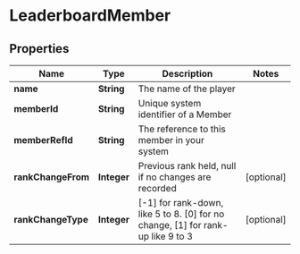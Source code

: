 

# LeaderboardMember


## Properties

Name | Type | Description | Notes
------------ | ------------- | ------------- | -------------
**name** | **String** | The name of the player | 
**memberId** | **String** | Unique system identifier of a Member | 
**memberRefId** | **String** | The reference to this member in your system | 
**rankChangeFrom** | **Integer** | Previous rank held, null if no changes are recorded |  [optional]
**rankChangeType** | **Integer** | [-1] for rank-down, like 5 to 8. [0] for no change, [1] for rank-up like 9 to 3 |  [optional]



